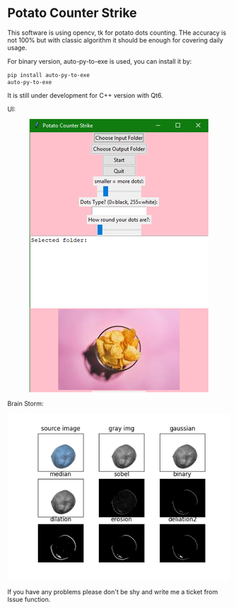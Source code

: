 # Potato Counter Strike

This software is using opencv, tk for potato dots counting. 
THe accuracy is not 100% but with classic algorithm it should be enough for covering daily usage. 

For binary version, auto-py-to-exe is used, you can install it by: 
```
pip install auto-py-to-exe
auto-py-to-exe
```
It is still under development for C++ version with Qt6. 

UI: 
<p align="center">
  <img src="potato/image.png" alt="avatar">
</p>

Brain Storm: 
<p align="center">
  <img src="potato/saved.png" alt="avatar">
</p>

If you have any problems please don't be shy and write me a ticket from Issue function.  
